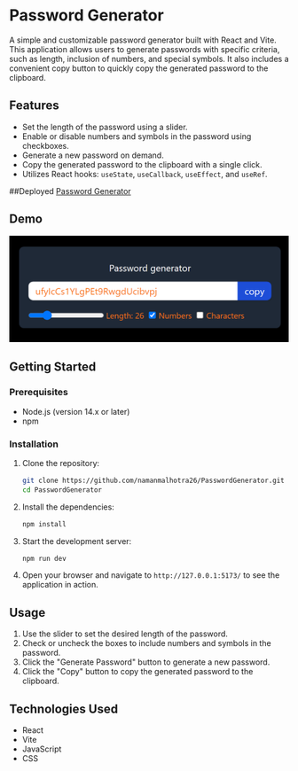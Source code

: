 # Password Generator

A simple and customizable password generator built with React and Vite. This application allows users to generate passwords with specific criteria, such as length, inclusion of numbers, and special symbols. It also includes a convenient copy button to quickly copy the generated password to the clipboard.

## Features

- Set the length of the password using a slider.
- Enable or disable numbers and symbols in the password using checkboxes.
- Generate a new password on demand.
- Copy the generated password to the clipboard with a single click.
- Utilizes React hooks: `useState`, `useCallback`, `useEffect`, and `useRef`.

##Deployed
[Password Generator](https://password-generator-nu-beige.vercel.app/)

## Demo

![Password Generator Demo](public/demo.png)

## Getting Started

### Prerequisites

- Node.js (version 14.x or later)
- npm

### Installation

1. Clone the repository:

   ```bash
   git clone https://github.com/namanmalhotra26/PasswordGenerator.git
   cd PasswordGenerator
   ```

2. Install the dependencies:

   ```bash
   npm install
   ```

3. Start the development server:

   ```bash
   npm run dev
   ```

4. Open your browser and navigate to `http://127.0.0.1:5173/` to see the application in action.

## Usage

1. Use the slider to set the desired length of the password.
2. Check or uncheck the boxes to include numbers and symbols in the password.
3. Click the "Generate Password" button to generate a new password.
4. Click the "Copy" button to copy the generated password to the clipboard.

## Technologies Used

- React
- Vite
- JavaScript
- CSS
